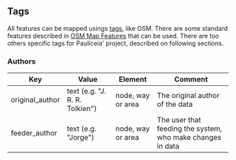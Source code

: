 ## Tags

All features can be mapped usings [tags](http://wiki.openstreetmap.org/wiki/Tags), like OSM.
There are some standard features described in [OSM Map Features](http://wiki.openstreetmap.org/wiki/Map_Features) that can be used.
There are too others specific tags for Pauliceia' project, described on following sections.


### Authors

| Key                            | Value                          | Element              | Comment                                                      |
| ------------------------------ | ------------------------------ | -------------------- | ------------------------------------------------------------ |
| original_author                | text (e.g. "J. R. R. Tolkien") | node, way or area    | The original author of the data                              |
| feeder_author                  | text (e.g. "Jorge")            | node, way or area    | The user that feeding the system, who make changes in data   |
